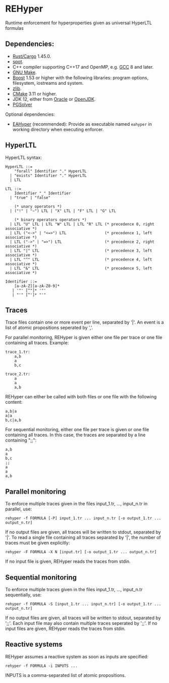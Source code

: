 # REHyper
Runtime enforcement for hyperproperties given as universal HyperLTL formulas

## Dependencies:
* [Rust/Cargo](https://rustup.rs/) 1.45.0.
* [spot](https://spot.lrde.epita.fr/).
* C++ compiler supporting C++17 and OpenMP, e.g. [GCC](https://gcc.gnu.org/) 8 and later.
* [GNU Make](https://www.gnu.org/software/make/).
* [Boost](http://www.boost.org/) 1.53 or higher with the following libraries: program options, filesystem, iostreams and system.
* [zlib](http://www.zlib.net/).
* [CMake](https://cmake.org/) 3.11 or higher.
* JDK 12, either from [Oracle](http://www.oracle.com/technetwork/java/javase/downloads/index.html) or [OpenJDK](http://openjdk.java.net/projects/jdk/12/).
* [PGSolver](https://github.com/tcsprojects/pgsolver/)

Optional dependencies:
- [EAHyper](https://github.com/reactive-systems/eahyper) (recommended): Provide as executable named `eahyper` in working directory when executing enforcer.

## HyperLTL
HyperLTL syntax:

    HyperLTL ::=
        "forall" Identifier "." HyperLTL
      | "exists" Identifier "." HyperLTL
      | LTL

    LTL ::=
        Identifier "_" Identifier
      | "true" | "false"

        (* unary operators *)
      | ("!" | "~") LTL | "X" LTL | "F" LTL | "G" LTL

        (* binary operators operators *)
      | LTL "U" LTL | LTL "W" LTL | LTL "R" LTL (* precedence 0, right associative *)
      | LTL ("<->" | "<=>") LTL                 (* precedence 1, left associative *)
      | LTL ("->" | "=>") LTL                   (* precedence 2, right associative *)
      | LTL "|" LTL                             (* precedence 3, left associative *)
      | LTL "^" LTL                             (* precedence 4, left associative *)
      | LTL "&" LTL                             (* precedence 5, left associative *)

    Identifier ::=
        [a-zA-Z][a-zA-Z0-9]*
       | '"' [^"]* '"'
       | "'" [^']* "'"

## Traces
Trace files contain one or more event per line, separated by '|'. An event is a list of atomic propositions seperated by ','.

For parallel monitoring, REHyper is given either one file per trace or one file containing all traces. Example:

    trace_1.tr:
        a,b
        a
        b,c

    trace_2.tr:
        a
        a
        a,b

REHyper can either be called with both files or one file with the following content:

    a,b|a
    a|a
    b,c|a,b

For sequential monitoring, either one file per trace is given or one file containing all traces. In this case, the traces are separated by a line containing ";;":

    a,b
    a
    b,c
    ;;
    a
    a
    a,b

## Parallel monitoring
To enforce multiple traces given in the files input\_1.tr, ..., input\_n.tr in parallel, use:

    rehyper -f FORMULA [-P] input_1.tr ... input_n.tr [-o output_1.tr ... output_n.tr]

If no output files are given, all traces will be written to stdout, separated by '|'.
To read a single file containing all traces separated by '|', the number of traces must be given explicitly:

    rehyper -F FORMULA -X N [input.tr] [-o output_1.tr ... output_n.tr]

If no input file is given, REHyper reads the traces from stdin.

## Sequential monitoring
To enforce multiple traces given in the files input\_1.tr, ..., input\_n.tr sequentially, use:

    rehyper -f FORMULA -S [input_1.tr ... input_n.tr] [-o output_1.tr ... output_n.tr]

If no output files are given, all traces will be written to stdout, separated by ';;'.
Each input file may also contain multiple traces seperated by ';;'.
If no input files are given, REHyper reads the traces from stdin.

## Reactive systems
REHyper assumes a reactive system as soon as inputs are specified:

    rehyper -f FORMULA -i INPUTS ...

INPUTS is a comma-separated list of atomic propositions.
